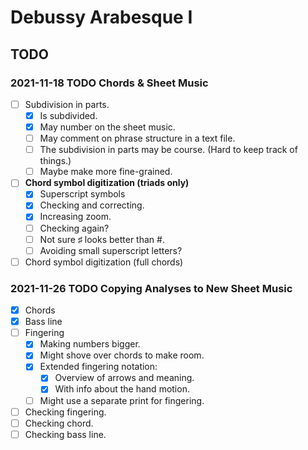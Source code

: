 Debussy Arabesque I
===================

TODO
----

### 2021-11-18 TODO Chords & Sheet Music

- [ ] Subdivision in parts.
    - [x] Is subdivided.
    - [x] May number on the sheet music.
    - [ ] May comment on phrase structure in a text file.
    - [ ] The subdivision in parts may be course. (Hard to keep track of things.)
    - [ ] Maybe make more fine-grained.
- [ ] __Chord symbol digitization (triads only)__
    - [x] Superscript symbols
    - [x] Checking and correcting.
    - [x] Increasing zoom.
    - [ ] Checking again?
    - [ ] Not sure ♯ looks better than #.
    - [ ] Avoiding small superscript letters?
- [ ] Chord symbol digitization (full chords)

### 2021-11-26 TODO Copying Analyses to New Sheet Music

- [x] Chords
- [x] Bass line
- [ ] Fingering
    - [x] Making numbers bigger.
    - [x] Might shove over chords to make room.
    - [x] Extended fingering notation:
        - [x] Overview of arrows and meaning.
        - [x] With info about the hand motion.
    - [ ] Might use a separate print for fingering.
- [ ] Checking fingering.
- [ ] Checking chord.
- [ ] Checking bass line.